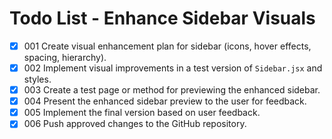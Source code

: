# Todo List - Enhance Sidebar Visuals

- [X] 001 Create visual enhancement plan for sidebar (icons, hover effects, spacing, hierarchy).
- [X] 002 Implement visual improvements in a test version of `Sidebar.jsx` and styles.
- [X] 003 Create a test page or method for previewing the enhanced sidebar.
- [X] 004 Present the enhanced sidebar preview to the user for feedback.
- [X] 005 Implement the final version based on user feedback.
- [X] 006 Push approved changes to the GitHub repository.
